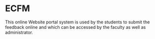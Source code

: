 # ECFM
This online Website portal system is used by the students to submit the feedback online and which can be accessed by the faculty as well as administrator.
